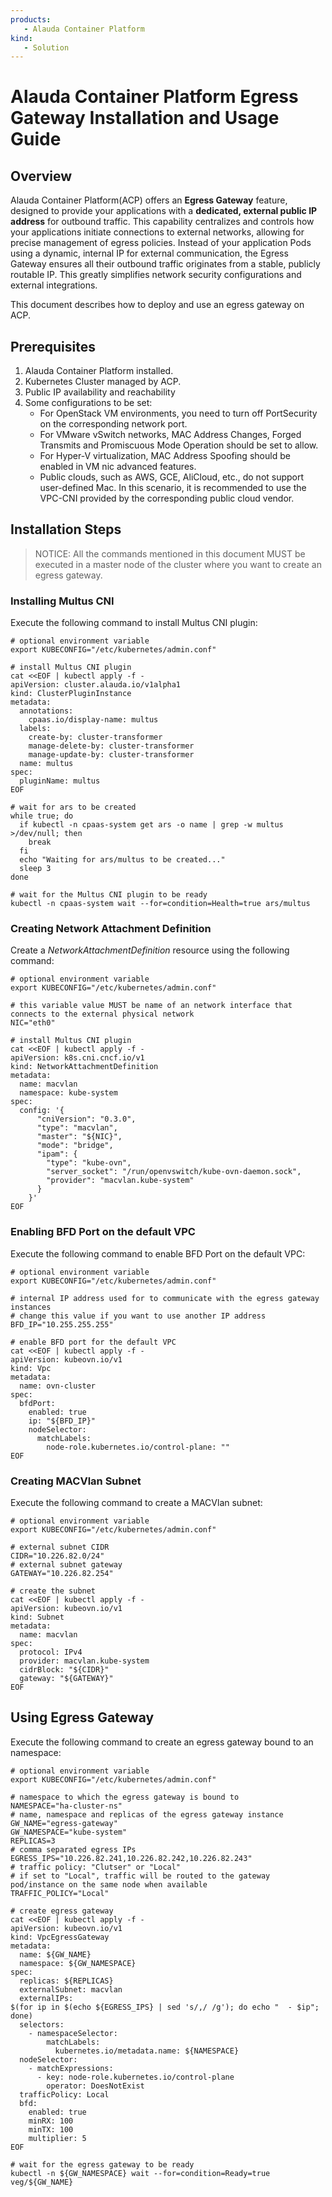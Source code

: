 ```yaml
---
products: 
   - Alauda Container Platform
kind:
   - Solution
---
```

# Alauda Container Platform Egress Gateway Installation and Usage Guide

## Overview

Alauda Container Platform(ACP) offers an **Egress Gateway** feature, designed to provide your applications with a **dedicated, external public IP address** for outbound traffic. This capability centralizes and controls how your applications initiate connections to external networks, allowing for precise management of egress policies. Instead of your application Pods using a dynamic, internal IP for external communication, the Egress Gateway ensures all their outbound traffic originates from a stable, publicly routable IP. This greatly simplifies network security configurations and external integrations.

This document describes how to deploy and use an egress gateway on ACP.

## Prerequisites

1. Alauda Container Platform installed.
2. Kubernetes Cluster managed by ACP.
3. Public IP availability and reachability
4. Some configurations to be set:
    * For OpenStack VM environments, you need to turn off PortSecurity on the corresponding network port.
    * For VMware vSwitch networks, MAC Address Changes, Forged Transmits and Promiscuous Mode Operation should be set to allow.
    * For Hyper-V virtualization, MAC Address Spoofing should be enabled in VM nic advanced features.
    * Public clouds, such as AWS, GCE, AliCloud, etc., do not support user-defined Mac. In this scenario, it is recommended to use the VPC-CNI provided by the corresponding public cloud vendor.

## Installation Steps

> NOTICE: All the commands mentioned in this document MUST be executed in a master node of the cluster where you want to create an egress gateway.

### Installing Multus CNI

Execute the following command to install Multus CNI plugin:

```shell
# optional environment variable
export KUBECONFIG="/etc/kubernetes/admin.conf"

# install Multus CNI plugin
cat <<EOF | kubectl apply -f -
apiVersion: cluster.alauda.io/v1alpha1
kind: ClusterPluginInstance
metadata:
  annotations:
    cpaas.io/display-name: multus
  labels:
    create-by: cluster-transformer
    manage-delete-by: cluster-transformer
    manage-update-by: cluster-transformer
  name: multus
spec:
  pluginName: multus
EOF

# wait for ars to be created
while true; do
  if kubectl -n cpaas-system get ars -o name | grep -w multus >/dev/null; then
    break
  fi
  echo "Waiting for ars/multus to be created..."
  sleep 3
done

# wait for the Multus CNI plugin to be ready
kubectl -n cpaas-system wait --for=condition=Health=true ars/multus
```

### Creating Network Attachment Definition

Create a *NetworkAttachmentDefinition* resource using the following command:

```shell
# optional environment variable
export KUBECONFIG="/etc/kubernetes/admin.conf"

# this variable value MUST be name of an network interface that connects to the external physical network
NIC="eth0"

# install Multus CNI plugin
cat <<EOF | kubectl apply -f -
apiVersion: k8s.cni.cncf.io/v1
kind: NetworkAttachmentDefinition
metadata:
  name: macvlan
  namespace: kube-system
spec:
  config: '{
      "cniVersion": "0.3.0",
      "type": "macvlan",
      "master": "${NIC}",
      "mode": "bridge",
      "ipam": {
        "type": "kube-ovn",
        "server_socket": "/run/openvswitch/kube-ovn-daemon.sock",
        "provider": "macvlan.kube-system"
      }
    }'
EOF
```

### Enabling BFD Port on the default VPC

Execute the following command to enable BFD Port on the default VPC:

```shell
# optional environment variable
export KUBECONFIG="/etc/kubernetes/admin.conf"

# internal IP address used for to communicate with the egress gateway instances
# change this value if you want to use another IP address
BFD_IP="10.255.255.255"

# enable BFD port for the default VPC
cat <<EOF | kubectl apply -f -
apiVersion: kubeovn.io/v1
kind: Vpc
metadata:
  name: ovn-cluster
spec:
  bfdPort:
    enabled: true
    ip: "${BFD_IP}"
    nodeSelector:
      matchLabels:
        node-role.kubernetes.io/control-plane: ""
EOF
```

### Creating MACVlan Subnet

Execute the following command to create a MACVlan subnet:

```shell
# optional environment variable
export KUBECONFIG="/etc/kubernetes/admin.conf"

# external subnet CIDR
CIDR="10.226.82.0/24"
# external subnet gateway
GATEWAY="10.226.82.254"

# create the subnet
cat <<EOF | kubectl apply -f -
apiVersion: kubeovn.io/v1
kind: Subnet
metadata:
  name: macvlan
spec:
  protocol: IPv4
  provider: macvlan.kube-system
  cidrBlock: "${CIDR}"
  gateway: "${GATEWAY}"
EOF
```

## Using Egress Gateway

Execute the following command to create an egress gateway bound to an namespace:

```shell
# optional environment variable
export KUBECONFIG="/etc/kubernetes/admin.conf"

# namespace to which the egress gateway is bound to
NAMESPACE="ha-cluster-ns"
# name, namespace and replicas of the egress gateway instance
GW_NAME="egress-gateway"
GW_NAMESPACE="kube-system"
REPLICAS=3
# comma separated egress IPs
EGRESS_IPS="10.226.82.241,10.226.82.242,10.226.82.243"
# traffic policy: "Clutser" or "Local"
# if set to "Local", traffic will be routed to the gateway pod/instance on the same node when available
TRAFFIC_POLICY="Local"

# create egress gateway
cat <<EOF | kubectl apply -f -
apiVersion: kubeovn.io/v1
kind: VpcEgressGateway
metadata:
  name: ${GW_NAME}
  namespace: ${GW_NAMESPACE}
spec:
  replicas: ${REPLICAS}
  externalSubnet: macvlan
  externalIPs:
$(for ip in $(echo ${EGRESS_IPS} | sed 's/,/ /g'); do echo "  - $ip"; done)
  selectors:
    - namespaceSelector:
        matchLabels:
          kubernetes.io/metadata.name: ${NAMESPACE}
  nodeSelector:
    - matchExpressions:
      - key: node-role.kubernetes.io/control-plane
        operator: DoesNotExist
  trafficPolicy: Local
  bfd:
    enabled: true
    minRX: 100
    minTX: 100
    multiplier: 5
EOF

# wait for the egress gateway to be ready
kubectl -n ${GW_NAMESPACE} wait --for=condition=Ready=true veg/${GW_NAME}
```

